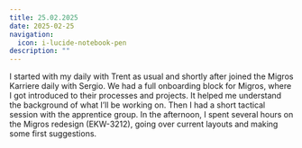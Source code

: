 ```yaml
---
title: 25.02.2025
date: 2025-02-25
navigation:
  icon: i-lucide-notebook-pen
description: ""
---
```


I started with my daily with Trent as usual and shortly after joined the Migros Karriere daily with Sergio. We had a full onboarding block for Migros, where I got introduced to their processes and projects. It helped me understand the background of what I’ll be working on. Then I had a short tactical session with the apprentice group. In the afternoon, I spent several hours on the Migros redesign (EKW-3212), going over current layouts and making some first suggestions.


